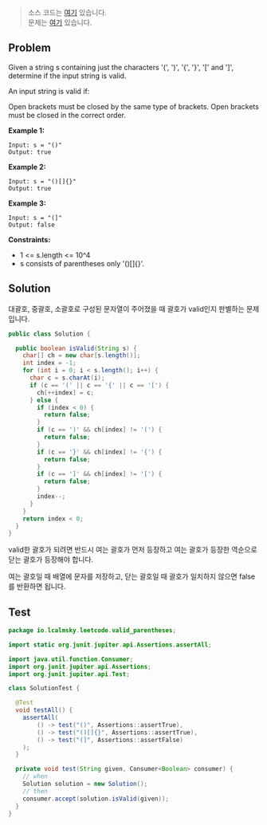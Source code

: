 > 소스 코드는 [여기](https://github.com/lcalmsky/leetcode/blob/master/src/main/java/io/lcalmsky/leetcode/valid_parentheses/Solution.java) 있습니다.  
> 문제는 [여기](https://leetcode.com/problems/valid-parentheses/) 있습니다.

## Problem

Given a string s containing just the characters '(', ')', '{', '}', '[' and ']', determine if the input string is valid.

An input string is valid if:

Open brackets must be closed by the same type of brackets.
Open brackets must be closed in the correct order.

**Example 1:**
```text
Input: s = "()"
Output: true
```
**Example 2:**
```text
Input: s = "()[]{}"
Output: true
```
**Example 3:**
```text
Input: s = "(]"
Output: false
```

**Constraints:**

* 1 <= s.length <= 10^4
* s consists of parentheses only '()[]{}'.

## Solution

대괄호, 중괄호, 소괄호로 구성된 문자열이 주어졌을 때 괄호가 valid인지 판별하는 문제입니다.

```java
public class Solution {

  public boolean isValid(String s) {
    char[] ch = new char[s.length()];
    int index = -1;
    for (int i = 0; i < s.length(); i++) {
      char c = s.charAt(i);
      if (c == '(' || c == '{' || c == '[') {
        ch[++index] = c;
      } else {
        if (index < 0) {
          return false;
        }
        if (c == ')' && ch[index] != '(') {
          return false;
        }
        if (c == '}' && ch[index] != '{') {
          return false;
        }
        if (c == ']' && ch[index] != '[') {
          return false;
        }
        index--;
      }
    }
    return index < 0;
  }
}
```

valid한 괄호가 되려면 반드시 여는 괄호가 먼저 등장하고 여는 괄호가 등장한 역순으로 닫는 괄호가 등장해야 합니다.

여는 괄호일 때 배열에 문자를 저장하고, 닫는 괄호일 때 괄호가 일치하지 않으면 false를 반환하면 됩니다.

## Test

```java
package io.lcalmsky.leetcode.valid_parentheses;

import static org.junit.jupiter.api.Assertions.assertAll;

import java.util.function.Consumer;
import org.junit.jupiter.api.Assertions;
import org.junit.jupiter.api.Test;

class SolutionTest {

  @Test
  void testAll() {
    assertAll(
        () -> test("()", Assertions::assertTrue),
        () -> test("()[]{}", Assertions::assertTrue),
        () -> test("(]", Assertions::assertFalse)
    );
  }

  private void test(String given, Consumer<Boolean> consumer) {
    // when
    Solution solution = new Solution();
    // then
    consumer.accept(solution.isValid(given));
  }
}
```